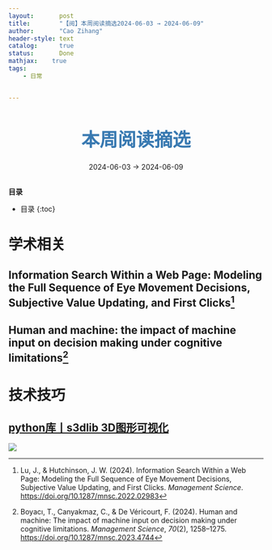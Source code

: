 ```yaml
---
layout:       post
title:        "【阅】本周阅读摘选2024-06-03 → 2024-06-09"
author:       "Cao Zihang"
header-style: text
catalog:      true
status:		  Done
mathjax: 	true
tags:
    - 日常


---
```


<center style="margin-bottom: 20px; margin-top: 50px"><font color="#3879B1" style="line-height: 1.4;font-weight: 700;font-size: 36px;box-sizing: border-box; ">本周阅读摘选</font></center>

<center style=" margin-bottom: 30px;">2024-06-03 → 2024-06-09</center>

<font style="font-weight: bold;">目录</font>

* 目录
{:toc}
# 学术相关

## Information Search Within a Web Page: Modeling the Full Sequence of Eye Movement Decisions, Subjective Value Updating, and First Clicks[^1]



## Human and machine: the impact of machine input on decision making under cognitive limitations[^2]



# 技术技巧

## [python库丨s3dlib 3D图形可视化](https://s3dlib.org/index.html)

![ ](https://img.caozihang.com/img/202406061911100.png)

[^1]: Lu, J., & Hutchinson, J. W. (2024). Information Search Within a Web Page: Modeling the Full Sequence of Eye Movement Decisions, Subjective Value Updating, and First Clicks. *Management Science*. https://doi.org/10.1287/mnsc.2022.02983
[^2]: Boyacı, T., Canyakmaz, C., & De Véricourt, F. (2024). Human and machine: The impact of machine input on decision making under cognitive limitations. *Management Science*, *70*(2), 1258–1275. https://doi.org/10.1287/mnsc.2023.4744
